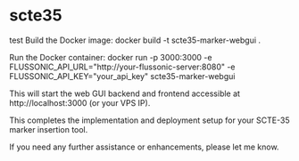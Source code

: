 # scte35
test
Build the Docker image:
docker build -t scte35-marker-webgui .

Run the Docker container:
docker run -p 3000:3000 -e FLUSSONIC_API_URL="http://your-flussonic-server:8080" -e FLUSSONIC_API_KEY="your_api_key" scte35-marker-webgui

This will start the web GUI backend and frontend accessible at http://localhost:3000 (or your VPS IP).

This completes the implementation and deployment setup for your SCTE-35 marker insertion tool.

If you need any further assistance or enhancements, please let me know.
